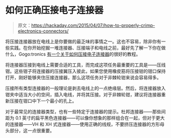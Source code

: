 # 如何正确压接电子连接器

> 原文：<https://hackaday.com/2015/04/07/how-to-properly-crimp-electronics-connectors/>

将压接连接器放在电线上是你要做的最乏味的事情之一。这也不容易，除非你有一些实践。在你开始挖掘一堆连接器、压接端子和电线之前，最好先了解一下你在做什么，Gogo:tronics [有一个关于如何压接电子连接器](http://sparks.gogo.co.nz/crimping/index.html)的很好的教程。

将连接器压接到电线上需要合适的工具，而完成这项任务最重要的工具是——压线钳。这些钳子将连接器的压接翼压入彼此，如果您使用橡皮筋将压接钳的钳口保持打开，刚好能够夹住压接连接器，那么这项任务对于非棘轮钳来说会容易得多。

压接所有类型连接器的一般理论是剥去电线上的一点绝缘层。然后，将连接器放入钳夹中适当大小的空间，插入电线，并将其压接。对于非棘轮钳，建议将连接器重新压接在钳口中下一个最小的孔上。

对于最常见的连接器类型，也有一些特定于连接器的提示。杜邦连接器——那些间距为 0.1 英寸的扁平黑色连接器——可以像你想象的那样组合在一起，但对于更大的连接器——VH 和 XH 式连接器——使用正确的线规，不要挤压连接器的方形母头部分，这一点很重要。
